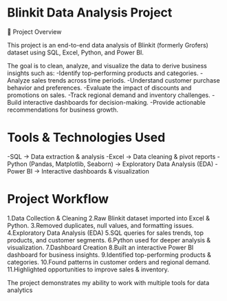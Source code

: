 # Blinkit Data Analysis Project 
📌 Project Overview

This project is an end-to-end data analysis of Blinkit (formerly Grofers) dataset using SQL, Excel, Python, and Power BI.

The goal is to clean, analyze, and visualize the data to derive business insights such as:
-Identify top-performing products and categories.
-Analyze sales trends across time periods.
-Understand customer purchase behavior and preferences.
-Evaluate the impact of discounts and promotions on sales.
-Track regional demand and inventory challenges.
-Build interactive dashboards for decision-making.
-Provide actionable recommendations for business growth.


# Tools & Technologies Used
-SQL → Data extraction & analysis
-Excel → Data cleaning & pivot reports
-Python (Pandas, Matplotlib, Seaborn) → Exploratory Data Analysis (EDA)
-Power BI → Interactive dashboards & visualization

# Project Workflow
1.Data Collection & Cleaning
2.Raw Blinkit dataset imported into Excel & Python.
3.Removed duplicates, null values, and formatting issues.
4.Exploratory Data Analysis (EDA)
5.SQL queries for sales trends, top products, and customer segments.
6.Python used for deeper analysis & visualization.
7.Dashboard Creation
8.Built an interactive Power BI dashboard for business insights.
9.Identified top-performing products & categories.
10.Found patterns in customer orders and regional demand.
11.Highlighted opportunities to improve sales & inventory.

The project demonstrates my ability to work with multiple tools for data analytics 
